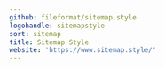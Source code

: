 ```yaml
---
github: fileformat/sitemap.style
logohandle: sitemapstyle
sort: sitemap
title: Sitemap Style
website: 'https://www.sitemap.style/'
---
```

